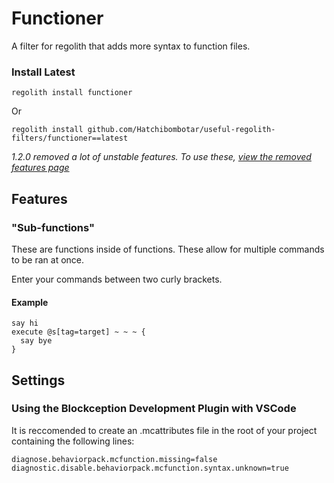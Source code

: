 # Functioner
A filter for regolith that adds more syntax to function files.

### Install Latest
```
regolith install functioner
```
Or
```
regolith install github.com/Hatchibombotar/useful-regolith-filters/functioner==latest
```

_1.2.0 removed a lot of unstable features. To use these, [view the removed features page](./removed.md)_

## Features
### "Sub-functions"
These are functions inside of functions. These allow for multiple commands to be ran at once.

Enter your commands between two curly brackets.

#### Example
```
say hi
execute @s[tag=target] ~ ~ ~ {
  say bye
}
```

## Settings
### Using the Blockception Development Plugin with VSCode

It is reccomended to create an .mcattributes file in the root of your project containing the following lines:
```
diagnose.behaviorpack.mcfunction.missing=false
diagnostic.disable.behaviorpack.mcfunction.syntax.unknown=true
```

<!-- ### Configuring Functioner
With this filter, you can configure how it works using the settings object:

```json
"profiles": {
    "default": {
        "export": {
            "readOnly": false,
            "target": "local"
        },
        "filters": [
            {
                "filter": "functioner",
                "settings": { }
            }
        ]
    }
}
```

These are the settings that can be modified:
```jsonc
"settings": {
  "searchPattern": "BP/**/*.mcfunction" // a glob pattern for the files to be scanned. by default looks at all .mcfunction files in the BP.
}
``` -->